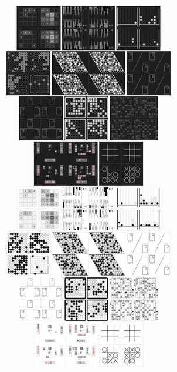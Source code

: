 <div align="center">
<img src="fig/svgs/2048_dark.svg#gh-dark-mode-only" height="120px">
<img src="fig/svgs/backgammon_dark.svg#gh-dark-mode-only" height="120px">
<img src="fig/svgs/connect_four_dark.svg#gh-dark-mode-only" height="120px">
<img src="fig/svgs/go-9x9_dark.svg#gh-dark-mode-only" height="120px">
<img src="fig/svgs/hex_dark.svg#gh-dark-mode-only" height="120px">
<img src="fig/svgs/kuhn_poker_dark.svg#gh-dark-mode-only" height="120px">
<img src="fig/svgs/leduc_holdem_dark.svg#gh-dark-mode-only" height="120px">
<img src="fig/svgs/othello_dark.svg#gh-dark-mode-only" height="120px">
<img src="fig/svgs/shogi_dark.svg#gh-dark-mode-only" height="120px">
<img src="fig/svgs/sparrow_mahjong_dark.svg#gh-dark-mode-only" height="120px">
<img src="fig/svgs/tic_tac_toe_dark.svg#gh-dark-mode-only" height="120px">
</div>

<div align="center">
<img src="fig/svgs/2048_light.svg#gh-light-mode-only" height="120px">
<img src="fig/svgs/backgammon_light.svg#gh-light-mode-only" height="120px">
<img src="fig/svgs/connect_four_light.svg#gh-light-mode-only" height="120px">
<img src="fig/svgs/go-9x9_light.svg#gh-light-mode-only" height="120px">
<img src="fig/svgs/hex_light.svg#gh-light-mode-only" height="120px">
<img src="fig/svgs/kuhn_poker_light.svg#gh-light-mode-only" height="120px">
<img src="fig/svgs/leduc_holdem_light.svg#gh-light-mode-only" height="120px">
<img src="fig/svgs/othello_light.svg#gh-light-mode-only" height="120px">
<img src="fig/svgs/shogi_light.svg#gh-light-mode-only" height="120px">
<img src="fig/svgs/sparrow_mahjong_light.svg#gh-light-mode-only" height="120px">
<img src="fig/svgs/tic_tac_toe_light.svg#gh-light-mode-only" height="120px">
</div>
